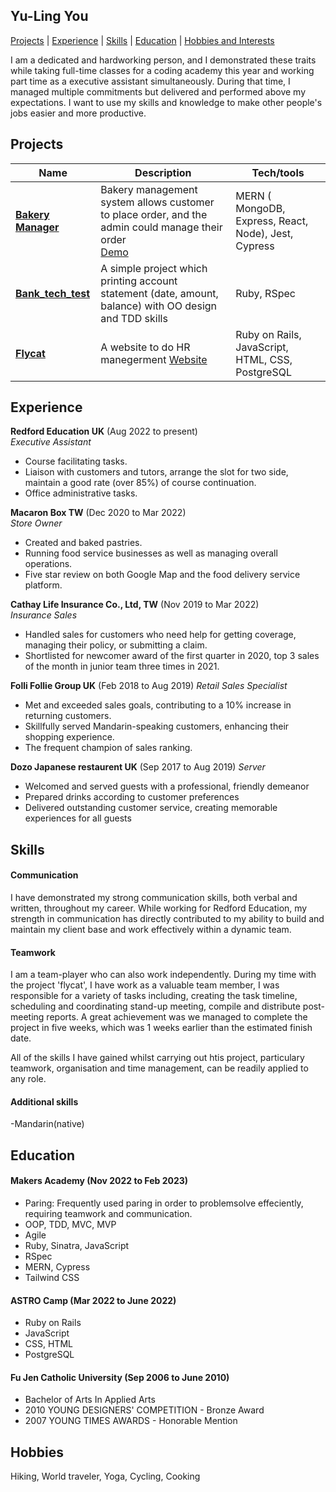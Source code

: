 ## Yu-Ling You
[Projects](#Projects) | [Experience](#Experience) | [Skills](#Skills) | [Education](#Education) | [Hobbies and Interests](#Hobbies)

I am a dedicated and hardworking person, and I demonstrated these traits while taking full-time classes for a coding academy this year and working part time as a executive assistant simultaneously. During that time, I managed multiple commitments but delivered and performed above my expectations. I want to use my skills and knowledge to make other people's jobs easier and more productive.

## Projects

| Name                         | Description       | Tech/tools        |
| ---------------------------- | ----------------- | ----------------- |
| **[Bakery Manager ](https://github.com/dev-mhowells/bakery-manager)**   | Bakery management system allows customer to place order, and the admin could manage their order<br>   [Demo](https://www.youtube.com/watch?v=uqbOZXkIjIw)| MERN ( MongoDB, Express, React, Node), Jest, Cypress|
| **[Bank_tech_test](https://github.com/yulingyou/Bank_tech_test_v2)**            | A simple project which printing account statement (date, amount, balance) with OO design and TDD skills | Ruby, RSpec |
| **[Flycat](https://github.com/flycatcat/flycat)**            | A website to do HR manegerment [Website](https://flycat.works/) | Ruby on Rails, JavaScript, HTML, CSS, PostgreSQL |



## Experience

**Redford Education UK** (Aug 2022 to present)  
_Executive Assistant_

- Course facilitating tasks.
- Liaison with customers and tutors, arrange the slot for two side, maintain a good rate (over 85%) of course continuation.
- Office administrative tasks.

**Macaron Box TW** (Dec 2020 to Mar 2022)  
_Store Owner_

- Created and baked pastries.
- Running food service businesses as well as managing overall operations. 
- Five star review on both Google Map and the food delivery service platform.

**Cathay Life Insurance Co., Ltd, TW** (Nov 2019 to Mar 2022)  
_Insurance Sales_

- Handled sales for customers who need help for getting coverage, managing their policy, or submitting a claim. 
- Shortlisted for newcomer award of the first quarter in 2020, top 3 sales of the month in junior team three times in 2021.

**Folli Follie Group UK** (Feb 2018 to Aug 2019)
_Retail Sales Specialist_
- Met and exceeded sales goals, contributing to a 10% increase in returning customers.
- Skillfully served Mandarin-speaking customers, enhancing their shopping experience.
- The frequent champion of sales ranking.

**Dozo Japanese restaurent UK** (Sep 2017 to Aug 2019)
_Server_ 
- Welcomed and served guests with a professional, friendly demeanor
- Prepared drinks according to customer preferences
- Delivered outstanding customer service, creating memorable experiences for all guests
  
## Skills

<!-- Consider skills relevent to software development. Then consider your best skills. Pick 2-4 skills and write a short descriptive paragraph for each one. You should demonstrate how capable you are at this skill with examples.
(Using a STAR example Paragraph) Consider the questions below.

-STAR
-What was the situation/task? (ST)

-How was the skill used?

-What did you do? (action)

-What was the result? -->


#### Communication
I have demonstrated my strong communication skills, both verbal and written, throughout my career. While working for Redford Education, my strength in communication has directly contributed to my ability to build and maintain my client base and work effectively within a dynamic team.
<!-- 例子，alex家長跟法語老師一個多月了還沒約好課，安撫同理家長，仔細確認老師時間並跟進回覆，後來家長續了兩次課，目前課程都在持續中 -->

<!-- - Experience
- Achievements
- Evidence (STAR) -->

#### Teamwork
I am a team-player who can also work independently. During my time with the project 'flycat', I have work as a valuable team member, I was responsible for a variety of tasks including, creating the task timeline, scheduling and coordinating stand-up meeting, compile and distribute post-meeting reports. A great achievement was we managed to complete the project in five weeks, which was 1 weeks earlier than the estimated finish date.

All of the skills I have gained whilst carrying out htis project, particulary teamwork, organisation and time management, can be readily applied to any role.

#### Additional skills
-Mandarin(native)
<!-- Descriptive paragraph of how capable you are at this skill and, if relevant, how it has developed (again use STAR for this)

- I achieved A during my work at B (job, or otherwise)
- I contributed to the growth of X while doing Y (job, or otherwise)
- I built this, made this, broke this, fixed this, etc.
- A link to some on-line evidence (blogs, videos, articles, etc.) -->

## Education

#### Makers Academy (Nov 2022 to Feb 2023)
- Paring: Frequently used paring in order to problemsolve effeciently, requiring teamwork and communication.
- OOP, TDD, MVC, MVP
- Agile
- Ruby, Sinatra, JavaScript
- RSpec
- MERN, Cypress
- Tailwind CSS

#### ASTRO Camp (Mar 2022 to June 2022)
- Ruby on Rails
- JavaScript
- CSS, HTML
- PostgreSQL

#### Fu Jen Catholic University (Sep 2006 to June 2010)

- Bachelor of Arts In Applied Arts
- 2010 YOUNG DESIGNERS' COMPETITION - Bronze Award
- 2007 YOUNG TIMES AWARDS - Honorable Mention

## Hobbies

Hiking, World traveler, Yoga, Cycling, Cooking
